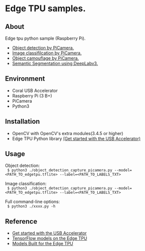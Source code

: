 # Edge TPU samples.

## About
Edge tpu python sample (Raspberry Pi).
 - [Object detection by PiCamera.](detection)
 - [Image classifilcation by PiCamera.](classify)
 - [Object camouflage by PiCamera.](camouflage) 
 - [Semantic Segmentation using DeepLabv3.](deeplab)

## Environment
- Coral USB Accelerator
- Raspberry Pi (3 B+)
- PiCamera
- Python3

## Installation
- OpenCV with OpenCV's extra modules(3.4.5 or higher)
- Edge TPU Python library [(Get started with the USB Accelerator)](https://coral.withgoogle.com/tutorials/accelerator/)

## Usage
Object detection:<br>
``` $ python3 ./object_detection_capture_picamera.py --model=<PATH_TO_edgetpu.tflite> --label=<PATH_TO_LABELS_TXT>```

Image classification:<br>
``` $ python3 ./object_detection_capture_picamera.py --model=<PATH_TO_edgetpu.tflite> --label=<PATH_TO_LABELS_TXT>```

Full command-line options:<br>
``` $ python3 ./xxxx.py -h```

## Reference
- [Get started with the USB Accelerator](https://coral.withgoogle.com/tutorials/accelerator/)
- [TensorFlow models on the Edge TPU](https://coral.withgoogle.com/tutorials/edgetpu-models-intro/#model-requirements)
- [Models Built for the Edge TPU](https://coral.withgoogle.com/models/)
